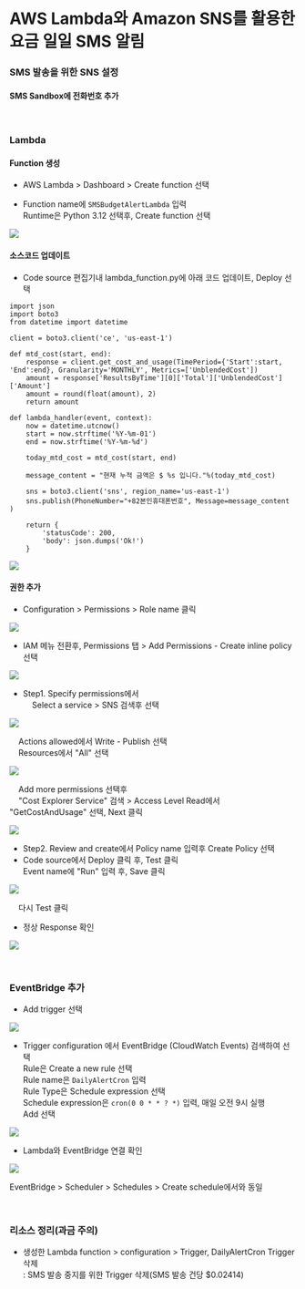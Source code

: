 # AWS Lambda와 Amazon SNS를 활용한 요금 일일 SMS 알림

### SMS 발송을 위한 SNS 설정
#### SMS Sandbox에 전화번호 추가

<br>

### Lambda 
#### Function 생성
- AWS Lambda > Dashboard > Create function 선택

- Function name에 `SMSBudgetAlertLambda` 입력<br>
Runtime은 Python 3.12 선택후, Create function 선택

![](./images/240320_101.png)

#### 소스코드 업데이트
- Code source 편집기내 lambda_function.py에 아래 코드 업데이트, Deploy 선택

```
import json
import boto3
from datetime import datetime

client = boto3.client('ce', 'us-east-1')

def mtd_cost(start, end):
    response = client.get_cost_and_usage(TimePeriod={'Start':start, 'End':end}, Granularity='MONTHLY', Metrics=['UnblendedCost'])
    amount = response['ResultsByTime'][0]['Total']['UnblendedCost']['Amount']
    amount = round(float(amount), 2) 
    return amount

def lambda_handler(event, context):
    now = datetime.utcnow()
    start = now.strftime('%Y-%m-01')
    end = now.strftime('%Y-%m-%d')

    today_mtd_cost = mtd_cost(start, end)

    message_content = "현재 누적 금액은 $ %s 입니다."%(today_mtd_cost)
    
    sns = boto3.client('sns', region_name='us-east-1')
    sns.publish(PhoneNumber="+82본인휴대폰번호", Message=message_content )

    return {
        'statusCode': 200,
        'body': json.dumps('Ok!')
    }
```

![](./images/240320_102.png)


#### 권한 추가
- Configuration > Permissions > Role name 클릭

![](./images/240320_103.png)

- IAM 메뉴 전환후, Permissions 탭 > Add Permissions - Create inline policy 선택

![](./images/240320_104.png)

- Step1.  Specify permissions에서 <br>
&nbsp;&nbsp;&nbsp; Select a service > SNS 검색후 선택 <br>

![](./images/240320_105.png)

&nbsp;&nbsp;&nbsp; Actions allowed에서 Write - Publish 선택 <br>
&nbsp;&nbsp;&nbsp; Resources에서 "All" 선택 <br>

![](./images/240320_106.png)

&nbsp;&nbsp;&nbsp; Add more permissions 선택후 <br>
&nbsp;&nbsp;&nbsp; "Cost Explorer Service" 검색 > Access Level Read에서 "GetCostAndUsage" 선택, Next 클릭 <br>
 
![](./images/240320_107.png)

- Step2. Review and create에서 Policy name 입력후 Create Policy 선택
- Code source에서 Deploy 클릭 후, Test 클릭 <br>
Event name에 "Run" 입력 후, Save 클릭<br>

![](./images/240320_108.png)

&nbsp;&nbsp;&nbsp; 다시 Test 클릭<br>

- 정상 Response 확인

![](./images/240320_109.png)

<br>

### EventBridge 추가
- Add trigger 선택

![](./images/240320_110.png)


- Trigger configuration 에서 EventBridge (CloudWatch Events) 검색하여 선택<br>
Rule은 Create a new rule 선택<br>
Rule name은 `DailyAlertCron` 입력<br>
Rule Type은 Schedule expression 선택<br>
Schedule expression은 `cron(0 0 * * ? *)` 입력, 매일 오전 9시 실행<br>
Add 선택<br>

![](./images/240320_111a.png)

- Lambda와 EventBridge 연결 확인

![](./images/240320_112.png)

EventBridge > Scheduler > Schedules > Create schedule에서와 동일

<br>

### 리소스 정리(과금 주의)
- 생성한 Lambda function > configuration > Trigger, DailyAlertCron Trigger 삭제 <br>
: SMS 발송 중지를 위한 Trigger 삭제(SMS 발송 건당 $0.02414)
